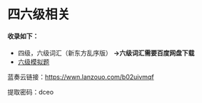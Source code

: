 # 四六级相关

#### 收录如下：

- 四级，六级词汇（新东方乱序版） **->六级词汇需要百度网盘下载**
- [六级模拟题](大学学习/比赛/README.md)

蓝奏云链接：https://wwn.lanzouo.com/b02uivmqf

提取密码：dceo


